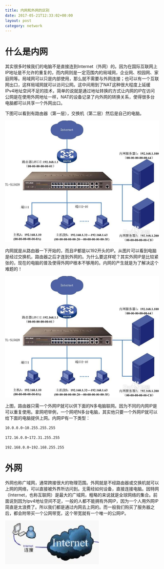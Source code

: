 ```yaml
---
title: 内网和外网的区别
date: 2017-05-21T12:33:02+00:00
layout: post
category: network
---
```

# 什么是内网

其实很多时候我们的电脑不是直接连到Internet（外网）的。因为在国际互联网上IP地址是不允许的重复的，而内网则是一定范围内的局域网，企业网、校园网、家庭网等。局域网可以只是内部使用，那么就不需要与外网连接；也可以有一个互联网出口，这样局域网就可以访问公网。这中间用到了NAT这种很大程度上延缓IPv4地址空间不足的技术，简单的说就是通过地址转换的方式让内网的IP在访问公网是在使用外网地址一样，NAT的设备记录了内外网的转换关系，使得很多台电脑都可以共享一个外网出口。


下图可以看到有路由器（第一层），交换机（第二层）然后是自己的电脑。

![](/pics/2017/05/2101.jpg)


内网就是从路由器一下开始的，而且IP都是以192开头的IP。从图片可以看到电脑是经过交换机，路由器之后才连到外网的。为什么要这样呢？其实外网IP是比较紧张的，现在的电脑的普及使得外网IP根本不够用的。内网的产生就是为了解决这个难题的！


![](/pics/2017/05/2102.jpg)


上图，路由器只需一个外网IP就可以供下面的N多电脑联网。因为不同的内网IP是可以重复使用。拿网吧举例，一个网吧N多台电脑，其实他只要一个外网IP就可以给下面的电脑提供上网。内网IP有一下类型：

```
10.0.0.0~10.255.255.255

172.16.0.0~172.31.255.255

192.168.0.0~192.168.255.255
```


# 外网

外网也称广域网，通常跨接很大的物理范围。外网就是不经路由器或交换机就可以上网的网络，可以直接被外界所访问到。无需经如何设备，直接连接电脑。因特网（Internet，也称互联网）是最大的广域网，粗略的来说就是全球网络的集合。前面说到因为Ipv4地址空间不足，一般的人都不能拥有外网IP，因为一个人用外网IP简直是太浪费了。所以我们都是通过内网去上网的。而一般我们购买了服务器之后，都会附带买一个公网带宽，这个带宽就有一个唯一的公网IP。

![](/pics/2017/05/2103.jpg)

